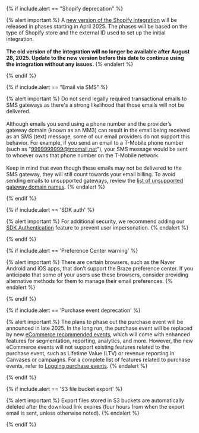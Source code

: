 {% if include.alert == "Shopify deprecation" %}

{% alert important %}
A [new version of the Shopify integration]({{site.baseurl}}/partners/shopify/#new-shopify-integration) will be released in phases starting in April 2025. The phases will be based on the type of Shopify store and the external ID used to set up the initial integration. <br><br>**The old version of the integration will no longer be available after August 28, 2025. Update to the new version before this date to continue using the integration without any issues.**
{% endalert %}

{% endif %}

{% if include.alert == "Email via SMS" %}

{% alert important %}
Do not send legally required transactional emails to SMS gateways as there's a strong likelihood that those emails will not be delivered.
<br><br>
Although emails you send using a phone number and the provider’s gateway domain (known as an MM3) can result in the email being received as an SMS (text) message, some of our email providers do not support this behavior. For example, if you send an email to a T-Mobile phone number (such as "9999999999@tmomail.net"), your SMS message would be sent to whoever owns that phone number on the T-Mobile network.
<br><br>
Keep in mind that even though these emails may not be delivered to the SMS gateway, they will still count towards your email billing. To avoid sending emails to unsupported gateways, review the [list of unsupported gateway domain names](https://www.fcc.gov/consumer-governmental-affairs/about-bureau/consumer-policy-division/can-spam/domain-name-downloads).
{% endalert %}

{% endif %}

{% if include.alert == 'SDK auth' %}

{% alert important %}
For additional security, we recommend adding our [SDK Authentication]({{site.baseurl}}/developer_guide/authentication/) feature to prevent user impersonation.
{% endalert %}

{% endif %}

{% if include.alert == 'Preference Center warning' %}

{% alert important %}
There are certain browsers, such as the Naver Android and iOS apps, that don’t support the Braze preference center. If you anticipate that some of your users use these browsers, consider providing alternative methods for them to manage their email preferences.
{% endalert %}

{% endif %}

{% if include.alert == 'Purchase event deprecation' %}

{% alert important %}
The plans to phase out the purchase event will be announced in late 2025. In the long run, the purchase event will be replaced by new [eCommerce recommended events]({{site.baseurl}}/user_guide/data/activation/custom_data/recommended_events/ecommerce_events/), which will come with enhanced features for segmentation, reporting, analytics, and more. However, the new eCommerce events will not support existing features related to the purchase event, such as Lifetime Value (LTV) or revenue reporting in Canvases or campaigns. For a complete list of features related to purchase events, refer to [Logging purchase events]({{site.baseurl}}/user_guide/data/activation/custom_data/purchase_events/#logging-purchase-events).
{% endalert %}

{% endif %}

{% if include.alert == 'S3 file bucket export' %}

{% alert important %}
Export files stored in S3 buckets are automatically deleted after the download link expires (four hours from when the export email is sent, unless otherwise noted).
{% endalert %} 

{% endif %}